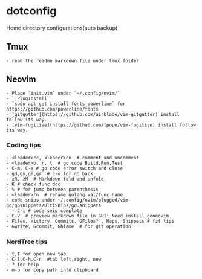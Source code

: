 # dotconfig

Home directory configurations(auto backup)

## Tmux
	- read the readme markdown file under tmux folder

## Neovim
	- Place `init.vim` under `~/.config/nvim/`
	- `:PlugInstall`
	- `sudo apt-get install fonts-powerline` for https://github.com/powerline/fonts
	- [gitgutter](https://github.com/airblade/vim-gitgutter) install follow its way.
	- [vim-fugitive](https://github.com/tpope/vim-fugitive) install follow its way.

### Coding tips
	- <leader>cc, <leader>cu  # comment and uncomment
	- <leader>b, r, t  # go code Build,Run,Test
	- C-m, C-a # go code error switch and close
	- gd,gy,gi,gr  # c-o for go back
	- zR, zM  # Markdown fold and unfold
	- K # check func doc
	- % # for jump between parenthesis
	- <leader>rn  # rename golang val/func name
	- code snips under ~/.config/nvim/plugged/vim-go/gosnippets/UltiSnips/go.snippets
	  - C-i # code snip complate
	- C-V  # preview markdown file in GUI: Need install goneovim 
	- Files, History, Commits, GFiles? , Maps, Snippets # fzf tips
	- Gwrite, Gcommit, Gblame  # for git operation

### NerdTree tips
	- t,T for open new tab
	- C-l,C-h,C-n  #tab left,right, new
	- ? for help
	- m-p for copy path into clipboard

